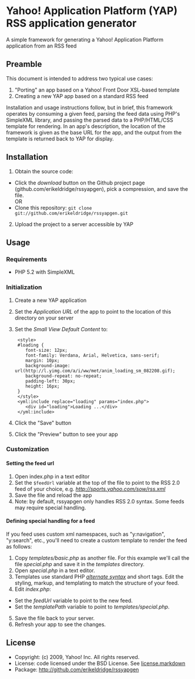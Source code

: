 # Yahoo! Application Platform (YAP) RSS application generator

A simple framework for generating a Yahoo! Application Platform application from an RSS feed

## Preamble

This document is intended to address two typical use cases: 

1. "Porting" an app based on a Yahoo! Front Door XSL-based template
2. Creating a new YAP app based on a standard RSS feed

Installation and usage instructions follow, but in brief, this framework operates by consuming a given feed, parsing the feed data using PHP's SimpleXML library, and passing the parsed data to a PHP/HTML/CSS template for rendering.  In an app's description, the location of the framework is given as the base URL for the app, and the output from the template is returned back to YAP for display.

## Installation

1. Obtain the source code:
 * Click the _download_ button on the Github project page (github.com/erikeldridge/rssyapgen), pick a compression, and save the file.  
 OR 
 * Clone this repository: `git clone git://github.com/erikeldridge/rssyapgen.git`
2. Upload the project to a server accessible by YAP

## Usage

### Requirements

* PHP 5.2 with SimpleXML

### Initialization

1. Create a new YAP application
2. Set the _Application URL_ of the app to point to the location of this directory on your server
3. Set the _Small View Default Content_ to:

        <style>
        #loading {
           font-size: 12px;
           font-family: Verdana, Arial, Helvetica, sans-serif;
           margin: 10px;
           background-image: url(http://l.yimg.com/a/i/ww/met/anim_loading_sm_082208.gif);
           background-repeat: no-repeat;
           padding-left: 30px;
           height: 16px;
        }
        </style>
        <yml:include replace="loading" params="index.php">
           <div id="loading">Loading ...</div>
        </yml:include>   
        
4. Click the "Save" button
5. Click the "Preview" button to see your app

### Customization

#### Setting the feed url

1. Open index.php in a text editor
2. Set the `$feedUrl` variable at the top of the file to point to the RSS 2.0 feed of your choice, e.g. _http://sports.yahoo.com/sow/rss.xml_
3. Save the file and reload the app
4. Note: by default, rssyapgen only handles RSS 2.0 syntax.  Some feeds may require special handling.

#### Defining special handling for a feed

If you feed uses custom xml namespaces, such as "y:navigation", "y:search", etc., you'll need to create a custom template to render the feed as follows:

1. Copy _templates/basic.php_ as another file.  For this example we'll call the file _special.php_ and save it in the _templates_ directory.
2. Open _special.php_ in a text editor.
3. Templates use standard PHP [_alternate syntax_](http://us2.php.net/manual/en/control-structures.alternative-syntax.php) and short tags. Edit the styling, markup, and templating to match the structure of your feed.
4. Edit _index.php_:
 * Set the _feedUrl_ variable to point to the new feed.
 * Set the _templatePath_ variable to point to _templates/special.php_.
5. Save the file back to your server.
6. Refresh your app to see the changes. 

## License

* Copyright: (c) 2009, Yahoo! Inc. All rights reserved.
* License: code licensed under the BSD License.  See [license.markdown](http://github.com/erikeldridge/rssyapgen/blob/master/license.markdown)
* Package: http://github.com/erikeldridge/rssyapgen